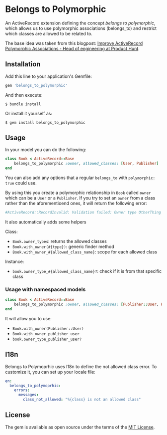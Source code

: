 # Belongs to Polymorphic

An ActiveRecord extension defining the concept *belongs to polymorphic*, which allows us to use polymorphic associations (belongs_to) and restrict which classes are allowed to be related to.


The base idea was taken from this blogpost: [Improve ActiveRecord Polymorphic Associations - Head of engineering at Product Hunt](https://blog.rstankov.com/allowed-class-names-in-activerecord-polymorphic-associations/).

## Installation

Add this line to your application's Gemfile:

```ruby
gem 'belongs_to_polymorphic'
```

And then execute:

    $ bundle install

Or install it yourself as:

    $ gem install belongs_to_polymorphic

## Usage

In your model you can do the following:

```ruby
class Book < ActiveRecord::Base
    belongs_to_polymorphic :owner, allowed_classes: [User, Publisher]
end
```

You can also add any options that a regular `belongs_to` with `polymorphic: true` could use.

By using this you create a polymorphic relationship in `Book` called `owner` which can be a `User` or a `Publisher`.
If you try to set an `owner` from a class rather than the aforementioend ones, it will return the following error:
```ruby
#ActiveRecord::RecordInvalid: Validation failed: Owner type OtherThing class is not an allowed class.
```

It also automatically adds some helpers

Class:
- `Book.owner_types`: returns the allowed classes
- `Book.with_owner(#{type})`: generic finder method
- `Book.with_owner_#{allowed_class_name}`: scope for each allowed class

Instance:
-  `book.owner_type_#{allowed_class_name}?`: check if it is from that specific class

### Usage with namespaced models

```ruby
class Book < ActiveRecord::Base
    belongs_to_polymorphic :owner, allowed_classes: [Publisher::User, Publisher]
end
```

It will allow you to use:
- `Book.with_owner(Publisher::User)`
- `Book.with_owner_publisher_user`
- `book.owner_type_publisher_user?`

## I18n

Belongs to Polymoprhic uses I18n to define the not allowed class error. To customize it, you can set up your locale file:

```yaml
en:
  belongs_to_polymoprhic:
    errors:
      messages:
        class_not_allowed: "%{class} is not an allowed class"
```

## License

The gem is available as open source under the terms of the [MIT License](https://opensource.org/licenses/MIT).
